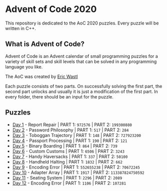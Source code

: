 # Advent of Code 2020
This repository is dedicated to the AoC 2020 puzzles. Every puzzle will be written in C++. 

## What is Advent of Code?
Advent of Code is an Advent calendar of small programming puzzles for a variety of skill sets and skill levels that can be solved in any programming language you like.

The AoC was created by [Eric Wastl](http://was.tl)

Each puzzle consists of two parts. On successfully solving the first part, the second part unlocks and usually it is just a modification of the first part. In every folder, there should be an input for the puzzle.

## Puzzles

* [Day 1](https://github.com/mnhtrieu/advent2020/tree/master/1_day) - Report Repair | PART 1: `972576` | PART 2: `199300880`
* [Day 2](https://github.com/mnhtrieu/advent2020/tree/master/2_day) - Password Philosophy | PART 1: `517` | PART 2: `284`
* [Day 3](https://github.com/mnhtrieu/advent2020/tree/master/3_day) - Toboggan Trajectory | PART 1: `148` | PART 2: `727923200`
* [Day 4](https://github.com/mnhtrieu/advent2020/tree/master/4_day) - Passport Processing | PART 1: `190` | PART 2: `121`
* [Day 5](https://github.com/mnhtrieu/advent2020/tree/master/5_day) - Binary Boarding | PART 1: `864` | PART 2: `739` 
* [Day 6](https://github.com/mnhtrieu/advent2020/tree/master/6_day) - Custom Customs | PART 1: `6506` | PART 2: `3243` 
* [Day 7](https://github.com/mnhtrieu/advent2020/tree/master/7_day) - Handy Haversacks | PART 1: `337` | PART 2: `50100` 
* [Day 8](https://github.com/mnhtrieu/advent2020/tree/master/8_day) - Handheld Halting | PART 1: `1832` | PART 2: `662` 
* [Day 9](https://github.com/mnhtrieu/advent2020/tree/master/9_day) - Encoding Error | PART 1: `552655238` | PART 2: `70672245` 
* [Day 10](https://github.com/mnhtrieu/advent2020/tree/master/10_day) - Adapter Array | PART 1: `1917` | PART 2: `113387824750592` 
* [Day 11](https://github.com/mnhtrieu/advent2020/tree/master/11_day) - Seating System | PART 1: `2296` | PART 2: `2089` 
* [Day 12](https://github.com/mnhtrieu/advent2020/tree/master/12_day) - Encoding Error | PART 1: `1106` | PART 2: `107281` 